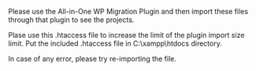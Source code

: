 Please use the All-in-One WP Migration Plugin and then import these files through that plugin to see the projects.

Plase use this .htaccess file to increase the limit of the plugin import size limit. Put the included .htaccess file in C:\xampp\htdocs directory.

In case of any error, please try re-importing the file.
